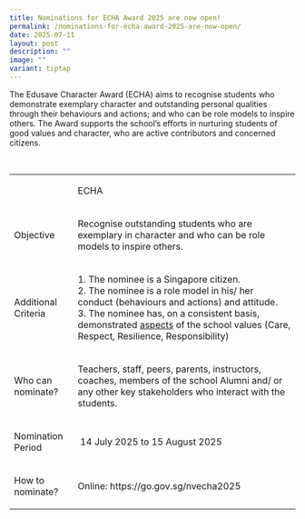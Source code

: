 ```yaml
---
title: Nominations for ECHA Award 2025 are now open!
permalink: /nominations-for-echa-award-2025-are-now-open/
date: 2025-07-11
layout: post
description: ""
image: ""
variant: tiptap
---
```

<p>The Edusave Character Award (ECHA) aims to recognise students who demonstrate
exemplary character and outstanding personal qualities through their behaviours
and actions; and who can be role models to inspire others. The Award supports
the school’s efforts in nurturing students of good values and character,
who are active contributors and concerned citizens.</p>
<p>&nbsp;</p>
<table style="minWidth: 50px">
<colgroup>
<col>
<col>
</colgroup>
<tbody>
<tr>
<td rowspan="1" colspan="1">
<p>&nbsp;</p>
</td>
<td rowspan="1" colspan="1">
<p>ECHA</p>
</td>
</tr>
<tr>
<td rowspan="1" colspan="1">
<p>Objective</p>
</td>
<td rowspan="1" colspan="1">
<p>Recognise outstanding students who are exemplary in character and who
can be role models to inspire others.</p>
</td>
</tr>
<tr>
<td rowspan="1" colspan="1">
<p>Additional Criteria</p>
</td>
<td rowspan="1" colspan="1">
<p>1. The nominee is a Singapore citizen.
<br>2. The nominee is a role model in his/ her conduct (behaviours and actions)
and attitude.
<br>3. The nominee has, on a consistent basis, demonstrated <u>aspects</u> of
the school values (Care, Respect, Resilience, Responsibility)</p>
</td>
</tr>
<tr>
<td rowspan="1" colspan="1">
<p>Who can nominate?</p>
</td>
<td rowspan="1" colspan="1">
<p>Teachers, staff, peers, parents, instructors, coaches, members of the
school Alumni and/ or any other key stakeholders who interact with the
students.</p>
</td>
</tr>
<tr>
<td rowspan="1" colspan="1">
<p>Nomination Period</p>
</td>
<td rowspan="1" colspan="1">
<p>&nbsp;14 July 2025 to 15 August 2025</p>
</td>
</tr>
<tr>
<td rowspan="1" colspan="1">
<p>How to nominate?</p>
</td>
<td rowspan="1" colspan="1">
<p>Online: <a rel="noopener noreferrer nofollow" target="_blank">https://go.gov.sg/nvecha2025</a>
</p>
</td>
</tr>
</tbody>
</table>
<p></p>